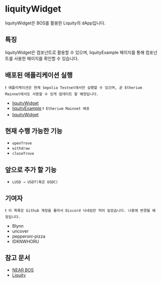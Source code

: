 # liquityWidget
liquityWidget은 BOS를 활용한 Liquity의 dApp입니다. 

## 특징
liquityWidget은 컴포넌트로 활용할 수 있으며, liquityExample 페이지를 통해 컴포넌트를 사용한 페이지를 확인할 수 있습니다.

## 배포된 애플리케이션 실행
`❗ 애플리케이션은 현재 Sepolia Testnet에서만 실행할 수 있으며, 곧 Etherium Mainnet에서도 사용할 수 있게 업데이트 할 예정입니다.`
- [liquityWidget](https://near.org/0xgh.near/widget/liquityWidget)
- [liquityExample](https://near.org/0xgh.near/widget/liquityExample)
`❗ Etherium Mainnet 배포`
- [liquityWidget](https://near.org/garlicfaucet.near/widget/liquityWidget)

## 현재 수행 가능한 기능
- `openTrove`
- `withdraw`
- `closeTrove`

## 앞으로 추가 할 기능
- `LUSD → USDT(혹은 USDC)`

## 기여자
`❗ 이 목록은 Github 계정을 몰라서 Discord 닉네임만 적어 놓았습니다. 나중에 변경될 예정입니다.`
- Blynn
- uncover
- pepperoni-pizza
- IDKNWHORU

## 참고 문서
- [NEAR BOS](https://docs.near.org/bos)
- [Liquity](https://docs.liquity.org/)
